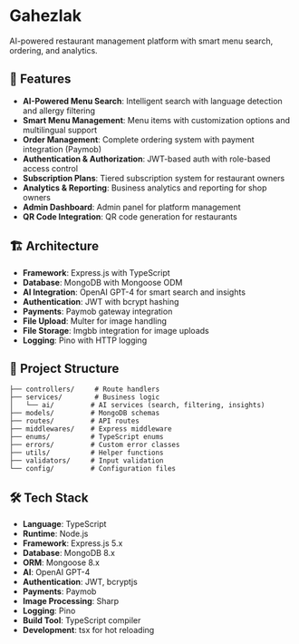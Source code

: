 # Gahezlak

AI-powered restaurant management platform with smart menu search, ordering, and analytics.

## 🚀 Features

- **AI-Powered Menu Search**: Intelligent search with language detection and allergy filtering
- **Smart Menu Management**: Menu items with customization options and multilingual support
- **Order Management**: Complete ordering system with payment integration (Paymob)
- **Authentication & Authorization**: JWT-based auth with role-based access control
- **Subscription Plans**: Tiered subscription system for restaurant owners
- **Analytics & Reporting**: Business analytics and reporting for shop owners
- **Admin Dashboard**: Admin panel for platform management
- **QR Code Integration**: QR code generation for restaurants

## 🏗️ Architecture

- **Framework**: Express.js with TypeScript
- **Database**: MongoDB with Mongoose ODM
- **AI Integration**: OpenAI GPT-4 for smart search and insights
- **Authentication**: JWT with bcrypt hashing
- **Payments**: Paymob gateway integration
- **File Upload**: Multer for image handling
- **File Storage**: Imgbb integration for image uploads
- **Logging**: Pino with HTTP logging

## 📁 Project Structure

```
├── controllers/     # Route handlers
├── services/        # Business logic
│   └── ai/         # AI services (search, filtering, insights)
├── models/         # MongoDB schemas
├── routes/         # API routes
├── middlewares/    # Express middleware
├── enums/          # TypeScript enums
├── errors/         # Custom error classes
├── utils/          # Helper functions
├── validators/     # Input validation
└── config/         # Configuration files
```

## 🛠️ Tech Stack

- **Language**: TypeScript
- **Runtime**: Node.js
- **Framework**: Express.js 5.x
- **Database**: MongoDB 8.x
- **ORM**: Mongoose 8.x
- **AI**: OpenAI GPT-4
- **Authentication**: JWT, bcryptjs
- **Payments**: Paymob
- **Image Processing**: Sharp
- **Logging**: Pino
- **Build Tool**: TypeScript compiler
- **Development**: tsx for hot reloading
